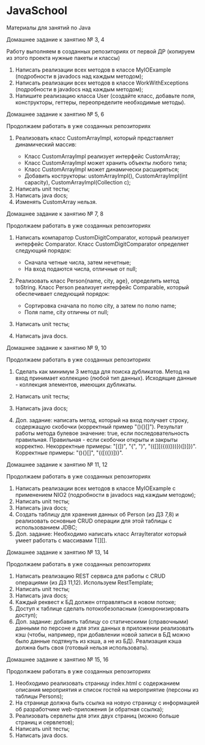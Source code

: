 # JavaSchool
Материалы для занятий по Java

Домашнее задание к занятию № 3, 4 

Работу выполняем в созданных репозиториях от первой ДР (копируем из этого проекта нужные пакеты и классы)

1. Написать реализации всех методов в классе MyIOExample (подробности в javadocs над каждым методом);
2. Написать реализации всех методов в классе WorkWithExceptions (подробности в javadocs над каждым методом);
3. Напишите реализацию класса User (создайте класс, добавьте поля, конструкторы, геттеры, переопределите необходимые
   методы).


Домашнее задание к занятию № 5, 6

Продолжаем работать в уже созданных репозиториях

1. Реализовать класс CustomArrayImpl<T>, который представляет динамический массив:
      - Класс CustomArrayImpl реализует интерфейс CustomArray<T>;
      - Класс CustomArrayImpl может хранить объекты любого типа;
      - Класс CustomArrayImpl может динамически расширяться;
      - Добавить кострукторы: ustomArrayImpl(), CustomArrayImpl(int capacity), CustomArrayImpl(Collection<T> c);
2. Написать unit тесты;
3. Написать java docs;
4. Изменять CustomArray<T> нельзя.


Домашнее задание к занятию № 7, 8

Продолжаем работать в уже созданных репозиториях

1. Написать компаратор CustomDigitComparator, который реализует интерфейс Comparator<Integer>.
   Класс CustomDigitComparator определяет следующий порядок:
      - Сначала четные числа, затем нечетные;
      - На вход подаются числа, отличные от null;
   
2. Реализовать класс Person{name, city, age}, определить метод toString.
   Класс Person реализует интерфейс Comparable<Person>, который обеспечивает следующий порядок:
   - Сортировка сначала по полю city, а затем по полю name;
   - Поля name, city отличны от null;
3. Написать unit тесты;
4. Написать java docs.


Домашнее задание к занятию № 9, 10

Продолжаем работать в уже созданных репозиториях

1. Сделать как минимум 3 метода для поиска дубликатов. Метод на вход принимает коллекцию (любой тип данных).
   Исходящие данные - коллекция элементов, имеющих дубликаты.
   
2. Написать unit тесты;
3. Написать java docs;
4. Доп. задание: написать метод, который на вход получает строку, содержащую скобочки (корректный пример "(){}[]").
   Результат работы метода булевое значение: true, если последовательность правильная. Правильная - если скобочки открыты и
   закрыты корректно. Некорректные примеры: "[(])", "{", ")", "({[][({((()))})(])]})". Корректные примеры: "(){}[]",
   "{([({})])}".
   
   
Домашнее задание к занятию № 11, 12

Продолжаем работать в уже созданных репозиториях

1. Написать реализации всех методов в классе MyIOExample с применением NIO2 (подробности в javadocs над каждым методом);
2. Написать unit тесты;
3. Написать java docs;
4. Создать таблицу для хранения данных об Person (из ДЗ 7,8) и реализовать основные CRUD операции для этой таблицы с использованием JDBC;
5. Доп. задание: Необходимо написать класс ArrayIterator который умеет работать с массивами T[][].


Домашнее задание к занятию № 13, 14

Продолжаем работать в уже созданных репозиториях

1. Написать реализацию REST сервиса для работы с CRUD операциями (из ДЗ 11,12). Используем RestTemplate;
2. Написать unit тесты;
3. Написать java docs;
4. Каждый реквест к БД должен отправляться в новом потоке;
5. Доступ к таблице сделать потокобезопасным (синхронизировать доступ);
6. Доп. задание: добавить таблицу со статическими (справочными) данными по персоне и для этих данных в приложении реализовать кэш (чтобы, например, при добавлении новой записи в БД можно было данные подтянуть из кэша, а не из БД). Реализация кэша должна быть своя (готовый нельзя использовать).


Домашнее задание к занятию № 15, 16

Продолжаем работать в уже созданных репозиториях

1. Необходимо реализовать страницу index.html с содержанием описания мероприятия и список гостей на мероприятие (персоны из таблицы Persons);
3. На странице должна быть ссылка на новую страницу с информацией об разработчике web-приложения (и обратная ссылка);
4. Реализовать сервлеты для этих двух страниц (можно больше страниц и сервлетов);
5. Написать unit тесты;
6. Написать java docs.
